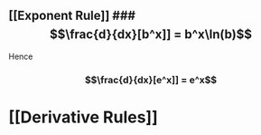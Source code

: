 ## [[Exponent Rule]] ### $$\frac{d}{dx}[b^x]] = b^x\ln(b)$$
Hence
### $$\frac{d}{dx}[e^x]] = e^x$$



# [[Derivative Rules]]